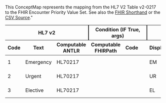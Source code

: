 
This ConceptMap represents the mapping from the HL7 V2 Table v2-0217 to the FHIR Encounter Priority Value Set. See also the <a href='https://github.com/HL7/v2-to-fhir/blob/master/tank/ConceptMap v2-0217 to Encounter Priority.fsh'>FHIR Shorthand</a> or the <a href='https://github.com/HL7/v2-to-fhir/blob/master/mappings/'>CSV Source</a>."
<table class='grid'><thead>
<tr><th colspan='3' style='border-right: 2px solid black;'>HL7 v2</th><th colspan='3' style='border-right: 2px solid black;'>Condition (IF True, args)</th><th colspan='4'>HL7 FHIR</th><th>Comments</th></tr>
<tr><th>Code</th><th>Text</th><th>Computable ANTLR</th><th>Computable FHIRPath</th><th>Code</th><th>&#xA0;</th><th>Display</th><th>Code System</th><th>&#xA0;</th></tr></thead>
<tbody>
<tr><td>1</td><td>Emergency</td><td style='border-right: 2px'>HL70217</td><td></td><td></td><td style='border-right: 2px'></td><td>EM</td><td></td><td>emergency</td><td>http://terminology.hl7.org/CodeSystem/v3-ActPriority</td><td></td></tr>
<tr><td>2</td><td>Urgent</td><td style='border-right: 2px'>HL70217</td><td></td><td></td><td style='border-right: 2px'></td><td>UR</td><td></td><td>urgent</td><td>http://terminology.hl7.org/CodeSystem/v3-ActPriority</td><td></td></tr>
<tr><td>3</td><td>Elective</td><td style='border-right: 2px'>HL70217</td><td></td><td></td><td style='border-right: 2px'></td><td>EL</td><td></td><td>elective</td><td>http://terminology.hl7.org/CodeSystem/v3-ActPriority</td><td></td></tr>
</tbody></table>
